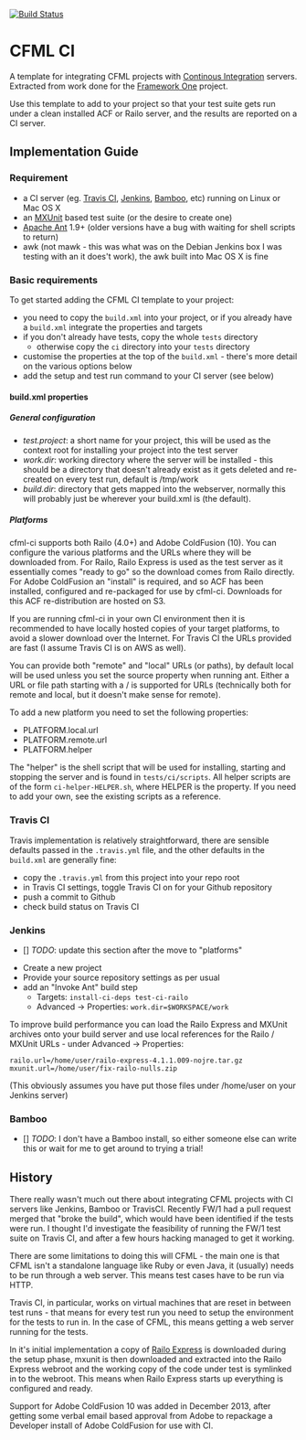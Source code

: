 [![Build Status](https://travis-ci.org/marcins/cfml-ci.png?branch=master)](https://travis-ci.org/marcins/cfml-ci)
# CFML CI

A template for integrating CFML projects with [Continous Integration](http://en.wikipedia.org/wiki/Continuous_integration) servers.  Extracted from work done for the [Framework One](https://github.com/framework-one/fw1) project.

Use this template to add to your project so that your test suite gets run under a clean installed ACF or Railo server, and the results are reported on a CI server.

## Implementation Guide

### Requirement

 * a CI server (eg. [Travis CI](http://travis-ci.org/), [Jenkins](http://jenkins-ci.org/), [Bamboo](https://www.atlassian.com/software/bamboo), etc) running on Linux or Mac OS X
 * an [MXUnit](http://mxunit.org) based test suite (or the desire to create one)
 * [Apache Ant](http://ant.apache.org/) 1.9+ (older versions have a bug with waiting for shell scripts to return)
 * awk (not mawk - this was what was on the Debian Jenkins box I was testing with an it does't work), the awk built into Mac OS X is fine

### Basic requirements

To get started adding the CFML CI template to your project:
 * you need to copy the `build.xml` into your project, or if you already have a `build.xml` integrate the properties and targets
 * if you don't already have tests, copy the whole `tests` directory
   * otherwise copy the `ci` directory into your `tests` directory
 * customise the properties at the top of the `build.xml` - there's more detail on the various options below
 * add the setup and test run command to your CI server (see below)

#### build.xml properties

##### General configuration

 * *test.project*: a short name for your project, this will be used as the context root for installing your project into the test server
 * *work.dir*: working directory where the server will be installed - this should be a directory that doesn't already exist as it gets deleted and re-created on every test run, default is /tmp/work
 * *build.dir*: directory that gets mapped into the webserver, normally this will probably just be wherever your build.xml is (the default).

##### Platforms

cfml-ci supports both Railo (4.0+) and Adobe ColdFusion (10). You can configure the various platforms and the URLs where they will be downloaded from. For Railo, Railo Express is used as the test server as it essentially comes "ready to go" so the download comes from Railo directly. For Adobe ColdFusion an "install" is required, and so ACF has been installed, configured and re-packaged for use by cfml-ci. Downloads for this ACF re-distribution are hosted on S3.

If you are running cfml-ci in your own CI environment then it is recommended to have locally hosted copies of your target platforms, to avoid a slower download over the Internet. For Travis CI the URLs provided are fast (I assume Travis CI is on AWS as well).

You can provide both "remote" and "local" URLs (or paths), by default local will be used unless you set the source property when running ant.  Either a URL or file path starting with a / is supported for URLs (technically both for remote and local, but it doesn't make sense for remote).

To add a new platform you need to set the following properties:

 * PLATFORM.local.url
 * PLATFORM.remote.url
 * PLATFORM.helper

The "helper" is the shell script that will be used for installing, starting and stopping the server and is found in `tests/ci/scripts`. All helper scripts are of the form `ci-helper-HELPER.sh`, where HELPER is the property. If you need to add your own, see the existing scripts as a reference.

### Travis CI

Travis implementation is relatively straightforward, there are sensible defaults passed in the `.travis.yml` file, and the other defaults in the `build.xml` are generally fine:

 * copy the `.travis.yml` from this project into your repo root
 * in Travis CI settings, toggle Travis CI on for your Github repository
 * push a commit to Github
 * check build status on Travis CI

### Jenkins

- [] *TODO*: update this section after the move to "platforms"

 * Create a new project
 * Provide your source repository settings as per usual
 * add an "Invoke Ant" build step
 	* Targets: `install-ci-deps test-ci-railo`
 	* Advanced -> Properties:
 	  ```work.dir=$WORKSPACE/work```

To improve build performance you can load the Railo Express and MXUnit archives onto your build server and use local references for the Railo / MXUnit URLs - under Advanced -> Properties:

```
railo.url=/home/user/railo-express-4.1.1.009-nojre.tar.gz
mxunit.url=/home/user/fix-railo-nulls.zip
```

(This obviously assumes you have put those files under /home/user on your Jenkins server)

### Bamboo

- [] *TODO*: I don't have a Bamboo install, so either someone else can write this or wait for me to get around to trying a trial!

## History

There really wasn't much out there about integrating CFML projects with CI servers like Jenkins, Bamboo or TravisCI.  Recently FW/1 had a pull request merged that "broke the build", which would have been identified if the tests were run. I thought I'd investigate the feasibility of running the FW/1 test suite on Travis CI, and after a few hours hacking managed to get it working.

There are some limitations to doing this will CFML - the main one is that CFML isn't a standalone language like Ruby or even Java, it (usually) needs to be run through a web server. This means test cases have to be run via HTTP.

Travis CI, in particular, works on virtual machines that are reset in between test runs - that means for every test run you need to setup the environment for the tests to run in. In the case of CFML, this means getting a web server running for the tests.

In it's initial implementation a copy of [Railo Express](http://www.getrailo.org/index.cfm/download/) is downloaded during the setup phase, mxunit is then downloaded and extracted into the Railo Express webroot and the working copy of the code under test is symlinked in to the webroot. This means when Railo Express starts up everything is configured and ready.

Support for Adobe ColdFusion 10 was added in December 2013, after getting some verbal email based approval from Adobe to repackage a Developer install of Adobe ColdFusion for use with CI.
